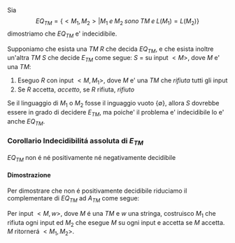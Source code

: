 Sia 
$$EQ_{TM}=\{<M_1,M_2>|M_1\;e\;M_2\;sono\;TM\;e\;L(M_1)=L(M_2)\}$$
dimostriamo che $EQ_{TM}$ e' indecidibile.

Supponiamo che esista una *TM* $R$ che decida $EQ_{TM}$, e che esista inoltre un'altra *TM* $S$ che decide $E_{TM}$ come segue:
$S$ = su input $<M>$, dove $M$ e' una *TM*:
1. Eseguo $R$ con input $<M,M_1>$, dove $M$ e' una *TM* che *rifiuta* tutti gli input
2. Se $R$ accetta, $accetto$, se $R$ rifiuta, $rifiuto$

Se il linguaggio di $M_1$ o $M_2$ fosse il inguaggio vuoto $\{\emptyset\}$, allora $S$ dovrebbe essere in grado di decidere $E_{TM}$, ma poiche' il problema e' indecidibile lo e' anche $EQ_{TM}$.

### Corollario Indecidibilitá assoluta di $E_{TM}$
$EQ_{TM}$ non é né positivamente né negativamente decidibile
#### Dimostrazione
Per dimostrare che non é positivamente decidibile riduciamo il complementare di $EQ_{TM}$ ad $A_{TM}$ come segue:

Per input $<M,w>$, dove $M$ é una *TM* e $w$ una stringa, costruisco $M_1$ che rifiuta ogni input ed $M_2$ che esegue $M$ su ogni input e accetta se $M$ accetta. $M$ ritornerá $<M_1,M_2>$.


